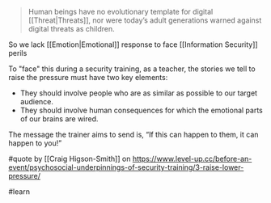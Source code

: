 > Human beings have no evolutionary template for digital [[Threat|Threats]], nor were today’s adult generations warned against digital threats as children.

So we lack [[Emotion|Emotional]] response to face [[Information Security]] perils

To "face" this during a security training, as a teacher, the stories we tell to raise the pressure must have two key elements:

-   They should involve people who are as similar as possible to our target audience.
-   They should involve human consequences for which the emotional parts of our brains are wired.

The message the trainer aims to send is, “If this can happen to them, it can happen to you!”

#quote by [[Craig Higson-Smith]] on https://www.level-up.cc/before-an-event/psychosocial-underpinnings-of-security-training/3-raise-lower-pressure/

#learn 